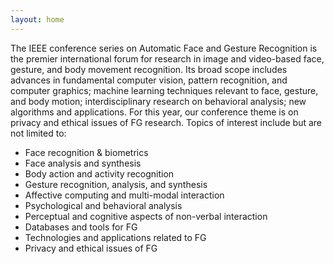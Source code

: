 ```yaml
---
layout: home
---
```

The IEEE conference series on Automatic Face and Gesture Recognition is the premier international forum for research in image and video-based face, gesture, and body movement recognition. Its broad scope includes advances in fundamental computer vision, pattern recognition, and computer graphics; machine learning techniques relevant to face, gesture, and body motion; interdisciplinary research on behavioral analysis; new algorithms and applications. For this year, our conference theme is on privacy and ethical issues of FG research. Topics of interest include but are not limited to:

- Face recognition & biometrics
- Face analysis and synthesis
- Body action and activity recognition
- Gesture recognition, analysis, and synthesis
- Affective computing and multi-modal interaction
- Psychological and behavioral analysis
- Perceptual and cognitive aspects of non-verbal interaction
- Databases and tools for FG
- Technologies and applications related to FG
- Privacy and ethical issues of FG
